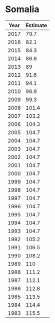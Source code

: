 # Somalia

| Year | Estimate |
| ---- | -------- |
| 2017 | 79.7 |
| 2016 | 82.1 |
| 2015 | 84.3 |
| 2014 | 86.6 |
| 2013 | 89 |
| 2012 | 91.6 |
| 2011 | 94.1 |
| 2010 | 96.9 |
| 2009 | 99.3 |
| 2008 | 101.4 |
| 2007 | 103.2 |
| 2006 | 104.3 |
| 2005 | 104.7 |
| 2004 | 104.7 |
| 2003 | 104.7 |
| 2002 | 104.7 |
| 2001 | 104.7 |
| 2000 | 104.7 |
| 1999 | 104.7 |
| 1998 | 104.7 |
| 1997 | 104.7 |
| 1996 | 104.7 |
| 1995 | 104.7 |
| 1994 | 104.7 |
| 1993 | 104.7 |
| 1992 | 105.2 |
| 1991 | 106.5 |
| 1990 | 108.2 |
| 1989 | 110 |
| 1988 | 111.2 |
| 1987 | 112.1 |
| 1986 | 112.8 |
| 1985 | 113.5 |
| 1984 | 114.4 |
| 1983 | 115.5 |